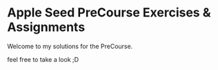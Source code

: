 # Apple Seed PreCourse Exercises & Assignments
Welcome to my solutions for the PreCourse.


feel free to take a look ;D
